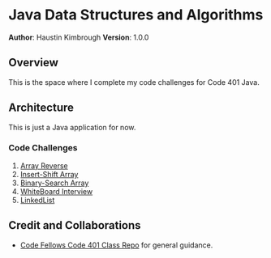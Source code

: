 # Java Data Structures and Algorithms

**Author**: Haustin Kimbrough
**Version**: 1.0.0

## Overview
<!-- Provide a high level overview of what this application is and why you are building it, beyond the fact that it's an assignment for this class. (i.e. What's your problem domain?) -->

This is the space where I complete my code challenges for Code 401 Java.

## Architecture
<!-- Provide a detailed description of the application design. What technologies (languages, libraries, etc) you're using, and any other relevant design information. -->
This is just a Java application for now.

### Code Challenges
1. [Array Reverse](./codechallenges/CC01/README.md)
2. [Insert-Shift Array](./codechallenges/CC02/README.md)
3. [Binary-Search Array](./codechallenges/CC03/README.md)
4. [WhiteBoard Interview](./codechallenges/CC04/README.md)
5. [LinkedList](./codechallenges/CC05/README.md) 

## Credit and Collaborations
<!-- Give credit (and a link) to other people or resources that helped you build this application. -->
- [Code Fellows Code 401 Class Repo](https://github.com/codefellows/seattle-java-401d11) for general guidance.
